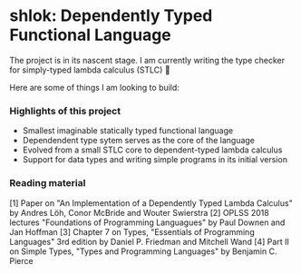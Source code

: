# shlok: Dependently Typed Functional Language

The project is in its nascent stage. I am currently writing the type checker for simply-typed lambda calculus (STLC) 🚧

Here are some of things I am looking to build:

### Highlights of this project

- Smallest imaginable statically typed functional language
- Dependendent type sytem serves as the core of the language
- Evolved from a small STLC core to dependent-typed lambda calculus
- Support for data types and writing simple programs in its initial version

### Reading material

[1] Paper on "An Implementation of a Dependently Typed Lambda Calculus" by Andres Löh, Conor McBride and Wouter Swierstra
[2] OPLSS 2018 lectures "Foundations of Programming Languagues" by Paul Downen and Jan Hoffman
[3] Chapter 7 on Types, "Essentials of Programming Languages" 3rd edition by Daniel P. Friedman and Mitchell Wand
[4] Part II on Simple Types, "Types and Programming Languages" by Benjamin C. Pierce
